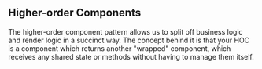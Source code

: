 ## Higher-order Components

The higher-order component pattern allows us to split off business logic and render logic in a succinct way. The concept behind it is that your HOC is a component which returns another "wrapped" component, which receives any shared state or methods without having to manage them itself.
